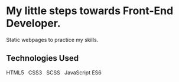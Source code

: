 # My little steps towards Front-End Developer.

Static webpages to practice my skills.

## Technologies Used

HTML5 &nbsp;
CSS3 &nbsp;
SCSS &nbsp;
JavaScript ES6 &nbsp;